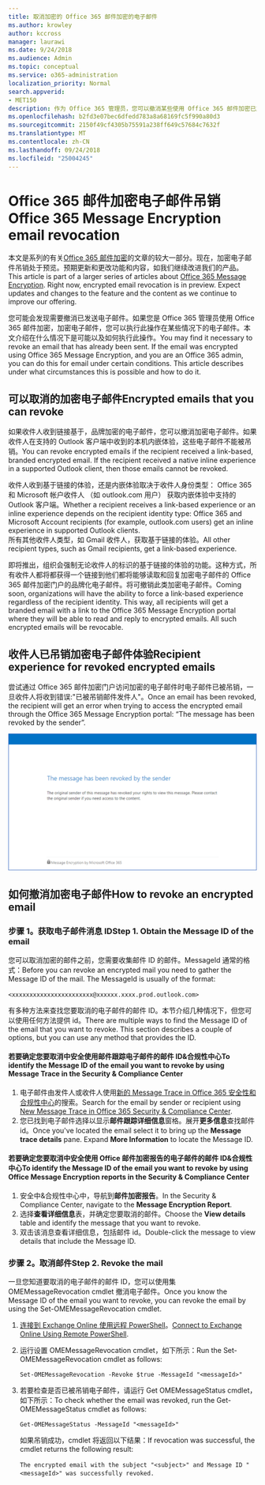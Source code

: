 ```yaml
---
title: 取消加密的 Office 365 邮件加密的电子邮件
ms.author: krowley
author: kccross
manager: laurawi
ms.date: 9/24/2018
ms.audience: Admin
ms.topic: conceptual
ms.service: o365-administration
localization_priority: Normal
search.appverid:
- MET150
description: 作为 Office 365 管理员，您可以撤消某些使用 Office 365 邮件加密已加密的电子邮件。
ms.openlocfilehash: b2fd3e07bec6dfedd783a8a68169fc5f990a80d3
ms.sourcegitcommit: 2150f49cf4305b75591a238ff649c57684c7632f
ms.translationtype: MT
ms.contentlocale: zh-CN
ms.lasthandoff: 09/24/2018
ms.locfileid: "25004245"
---
```

# <a name="office-365-message-encryption-email-revocation"></a><span data-ttu-id="5763c-103">Office 365 邮件加密电子邮件吊销</span><span class="sxs-lookup"><span data-stu-id="5763c-103">Office 365 Message Encryption email revocation</span></span>

<span data-ttu-id="5763c-p101">本文是系列的有关[Office 365 邮件加密](ome.md)的文章的较大一部分。现在，加密电子邮件吊销处于预览。预期更新和更改功能和内容，如我们继续改进我们的产品。</span><span class="sxs-lookup"><span data-stu-id="5763c-p101">This article is part of a larger series of articles about [Office 365 Message Encryption](ome.md). Right now, encrypted email revocation is in preview. Expect updates and changes to the feature and the content as we continue to improve our offering.</span></span>

<span data-ttu-id="5763c-p102">您可能会发现需要撤消已发送电子邮件。如果您是 Office 365 管理员使用 Office 365 邮件加密，加密电子邮件，您可以执行此操作在某些情况下的电子邮件。本文介绍在什么情况下是可能以及如何执行此操作。</span><span class="sxs-lookup"><span data-stu-id="5763c-p102">You may find it necessary to revoke an email that has already been sent. If the email was encrypted using Office 365 Message Encryption, and you are an Office 365 admin, you can do this for email under certain conditions. This article describes under what circumstances this is possible and how to do it.</span></span>
  
## <a name="encrypted-emails-that-you-can-revoke"></a><span data-ttu-id="5763c-110">可以取消的加密电子邮件</span><span class="sxs-lookup"><span data-stu-id="5763c-110">Encrypted emails that you can revoke</span></span>
<span data-ttu-id="5763c-p103">如果收件人收到链接基于，品牌加密的电子邮件，您可以撤消加密电子邮件。如果收件人在支持的 Outlook 客户端中收到的本机内嵌体验，这些电子邮件不能被吊销。</span><span class="sxs-lookup"><span data-stu-id="5763c-p103">You can revoke encrypted emails if the recipient received a link-based, branded encrypted email. If the recipient received a native inline experience in a supported Outlook client, then those emails cannot be revoked.</span></span>

<span data-ttu-id="5763c-113">收件人收到基于链接的体验，还是内嵌体验取决于收件人身份类型： Office 365 和 Microsoft 帐户收件人 （如 outlook.com 用户） 获取内嵌体验中支持的 Outlook 客户端。</span><span class="sxs-lookup"><span data-stu-id="5763c-113">Whether a recipient receives a link-based experience or an inline experience depends on the recipient identity type: Office 365 and Microsoft Account recipients (for example, outlook.com users) get an inline experience in supported Outlook clients.</span></span>  
<span data-ttu-id="5763c-114">所有其他收件人类型，如 Gmail 收件人，获取基于链接的体验。</span><span class="sxs-lookup"><span data-stu-id="5763c-114">All other recipient types, such as Gmail recipients, get a link-based experience.</span></span> 

<span data-ttu-id="5763c-p104">即将推出，组织会强制无论收件人的标识的基于链接的体验的功能。这种方式，所有收件人都将都获得一个链接到他们都将能够读取和回复加密电子邮件的 Office 365 邮件加密门户的品牌化电子邮件。将可撤销此类加密电子邮件。</span><span class="sxs-lookup"><span data-stu-id="5763c-p104">Coming soon, organizations will have the ability to force a link-based experience regardless of the recipient identity. This way, all recipients will get a branded email with a link to the Office 365 Message Encryption portal where they will be able to read and reply to encrypted emails. All such encrypted emails will be revocable.</span></span> 
  
## <a name="recipient-experience-for-revoked-encrypted-emails"></a><span data-ttu-id="5763c-118">收件人已吊销加密电子邮件体验</span><span class="sxs-lookup"><span data-stu-id="5763c-118">Recipient experience for revoked encrypted emails</span></span>

<span data-ttu-id="5763c-119">尝试通过 Office 365 邮件加密门户访问加密的电子邮件时电子邮件已被吊销，一旦收件人将收到错误:"已被吊销邮件发件人"。</span><span class="sxs-lookup"><span data-stu-id="5763c-119">Once an email has been revoked, the recipient will get an error when trying to access the encrypted email through the Office 365 Message Encryption portal: “The message has been revoked by the sender”.</span></span>

![显示已吊销的加密电子邮件的屏幕截图。](media/revoked-encrypted-email.png)
    
## <a name="how-to-revoke-an-encrypted-email"></a><span data-ttu-id="5763c-121">如何撤消加密电子邮件</span><span class="sxs-lookup"><span data-stu-id="5763c-121">How to revoke an encrypted email</span></span>

### <a name="step-1-obtain-the-message-id-of-the-email"></a><span data-ttu-id="5763c-p105">步骤 1。获取电子邮件消息 ID</span><span class="sxs-lookup"><span data-stu-id="5763c-p105">Step 1. Obtain the Message ID of the email</span></span>

<span data-ttu-id="5763c-p106">您可以取消加密的邮件之前，您需要收集邮件 ID 的邮件。MessageId 通常的格式：</span><span class="sxs-lookup"><span data-stu-id="5763c-p106">Before you can revoke an encrypted mail you need to gather the Message ID of the mail. The MessageId is usually of the format:</span></span>

`<xxxxxxxxxxxxxxxxxxxxxxx@xxxxxx.xxxx.prod.outlook.com>`  

<span data-ttu-id="5763c-p107">有多种方法来查找您要取消的电子邮件的邮件 ID。本节介绍几种情况下，但您可以使用任何方法提供 id。</span><span class="sxs-lookup"><span data-stu-id="5763c-p107">There are multiple ways to find the Message ID of the email that you want to revoke. This section describes a couple of options, but you can use any method that provides the ID.</span></span>

  #### <a name="to-identify-the-message-id-of-the-email-you-want-to-revoke-by-using-message-trace-in-the-security-amp-compliance-center"></a><span data-ttu-id="5763c-128">若要确定您要取消中安全使用邮件跟踪电子邮件的邮件 ID&amp;合规性中心</span><span class="sxs-lookup"><span data-stu-id="5763c-128">To identify the Message ID of the email you want to revoke by using Message Trace in the Security &amp; Compliance Center</span></span>

1. <span data-ttu-id="5763c-129">电子邮件由发件人或收件人使用[新的 Message Trace in Office 365 安全性和合规性中心](https://blogs.technet.microsoft.com/exchange/2018/05/02/new-message-trace-in-office-365-security-compliance-center/)的搜索。</span><span class="sxs-lookup"><span data-stu-id="5763c-129">Search for the email by sender or recipient using [New Message Trace in Office 365 Security & Compliance Center](https://blogs.technet.microsoft.com/exchange/2018/05/02/new-message-trace-in-office-365-security-compliance-center/).</span></span>
2. <span data-ttu-id="5763c-p108">您已找到电子邮件选择以显示**邮件跟踪详细信息**窗格。展开**更多信息**查找邮件 id。</span><span class="sxs-lookup"><span data-stu-id="5763c-p108">Once you've located the email select it to bring up the **Message trace details** pane. Expand **More Information** to locate the Message ID.</span></span>

  #### <a name="to-identify-the-message-id-of-the-email-you-want-to-revoke-by-using-office-message-encryption-reports-in-the-security-amp-compliance-center"></a><span data-ttu-id="5763c-132">若要确定您要取消中安全使用 Office 邮件加密报告的电子邮件的邮件 ID&amp;合规性中心</span><span class="sxs-lookup"><span data-stu-id="5763c-132">To identify the Message ID of the email you want to revoke by using Office Message Encryption reports in the Security &amp; Compliance Center</span></span>
1. <span data-ttu-id="5763c-133">安全中&amp;合规性中心中，导航到**邮件加密报告**。</span><span class="sxs-lookup"><span data-stu-id="5763c-133">In the Security &amp; Compliance Center, navigate to the **Message Encryption Report**.</span></span>
2. <span data-ttu-id="5763c-134">选择**查看详细信息**表，并确定您要取消的邮件。</span><span class="sxs-lookup"><span data-stu-id="5763c-134">Choose the **View details** table and identify the message that you want to revoke.</span></span> 
3. <span data-ttu-id="5763c-135">双击该消息查看详细信息，包括邮件 id。</span><span class="sxs-lookup"><span data-stu-id="5763c-135">Double-click the message to view details that include the Message ID.</span></span> 

### <a name="step-2-revoke-the-mail"></a><span data-ttu-id="5763c-p109">步骤 2。取消邮件</span><span class="sxs-lookup"><span data-stu-id="5763c-p109">Step 2. Revoke the mail</span></span>  

<span data-ttu-id="5763c-138">一旦您知道要取消的电子邮件的邮件 ID，您可以使用集 OMEMessageRevocation cmdlet 撤消电子邮件。</span><span class="sxs-lookup"><span data-stu-id="5763c-138">Once you know the Message ID of the email you want to revoke, you can revoke the email by using the Set-OMEMessageRevocation cmdlet.</span></span> 

1. <span data-ttu-id="5763c-139">[连接到 Exchange Online 使用远程 PowerShell](http://technet.microsoft.com/library/jj984289%28v=exchg.150%29.aspx)。</span><span class="sxs-lookup"><span data-stu-id="5763c-139">[Connect to Exchange Online Using Remote PowerShell](http://technet.microsoft.com/library/jj984289%28v=exchg.150%29.aspx).</span></span>
    
2. <span data-ttu-id="5763c-140">运行设置 OMEMessageRevocation cmdlet，如下所示：</span><span class="sxs-lookup"><span data-stu-id="5763c-140">Run the Set-OMEMessageRevocation cmdlet as follows:</span></span>
    
    ```
    Set-OMEMessageRevocation -Revoke $true -MessageId "<messageId>"
    ```  

3. <span data-ttu-id="5763c-141">若要检查是否已被吊销电子邮件，请运行 Get OMEMessageStatus cmdlet，如下所示：</span><span class="sxs-lookup"><span data-stu-id="5763c-141">To check whether the email was revoked, run the Get-OMEMessageStatus cmdlet as follows:</span></span>
    
    ```
    Get-OMEMessageStatus -MessageId "<messageId>"
    ```  
    <span data-ttu-id="5763c-142">如果吊销成功，cmdlet 将返回以下结果：</span><span class="sxs-lookup"><span data-stu-id="5763c-142">If revocation was successful, the cmdlet returns the following result:</span></span>  

    ```The encrypted email with the subject "<subject>" and Message ID "<messageId>" was successfully revoked.```
